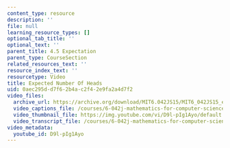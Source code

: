 ```yaml
---
content_type: resource
description: ''
file: null
learning_resource_types: []
optional_tab_title: ''
optional_text: ''
parent_title: 4.5 Expectation
parent_type: CourseSection
related_resources_text: ''
resource_index_text: ''
resourcetype: Video
title: Expected Number Of Heads
uid: 0aec295d-d7f6-2b4a-c2f4-2e9fa2a4d7f2
video_files:
  archive_url: https://archive.org/download/MIT6.042JS15/MIT6_042JS15_expectheads_video_ipod.mp4
  video_captions_file: /courses/6-042j-mathematics-for-computer-science-spring-2015/e828b53047535567be7e8ad2b8f02521_D9l-pIg1Ayo.vtt
  video_thumbnail_file: https://img.youtube.com/vi/D9l-pIg1Ayo/default.jpg
  video_transcript_file: /courses/6-042j-mathematics-for-computer-science-spring-2015/1b99c963f8e7917ec2c904c935c4d4e9_D9l-pIg1Ayo.pdf
video_metadata:
  youtube_id: D9l-pIg1Ayo
---
```

